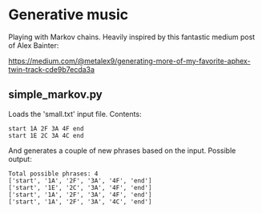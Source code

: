 # Generative music
Playing with Markov chains. Heavily inspired by this fantastic medium post of Alex Bainter:

https://medium.com/@metalex9/generating-more-of-my-favorite-aphex-twin-track-cde9b7ecda3a


## simple_markov.py
Loads the 'small.txt' input file. Contents:

    start 1A 2F 3A 4F end
    start 1E 2C 3A 4C end

And generates a couple of new phrases based on the input. Possible output:

    Total possible phrases: 4
    ['start', '1A', '2F', '3A', '4F', 'end']
    ['start', '1E', '2C', '3A', '4F', 'end']
    ['start', '1A', '2F', '3A', '4F', 'end']
    ['start', '1A', '2F', '3A', '4C', 'end']